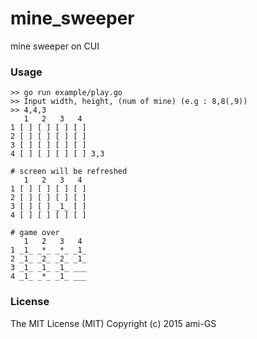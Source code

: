 # mine_sweeper
mine sweeper on CUI


### Usage
```
>> go run example/play.go
>> Input width, height, (num of mine) (e.g : 8,8(,9))
>> 4,4,3
   1   2   3   4
1 [ ] [ ] [ ] [ ]
2 [ ] [ ] [ ] [ ]
3 [ ] [ ] [ ] [ ]
4 [ ] [ ] [ ] [ ] 3,3

# screen will be refreshed
   1   2   3   4
1 [ ] [ ] [ ] [ ]
2 [ ] [ ] [ ] [ ]
3 [ ] [ ] _1_ [ ]
4 [ ] [ ] [ ] [ ]

# game over
   1   2   3   4
1 _1_ _*_ _*_ _1_
2 _1_ _2_ _2_ _1_
3 _1_ _1_ _1_ ___
4 _1_ _*_ _1_ ___
```


### License
The MIT License (MIT) Copyright (c) 2015 ami-GS